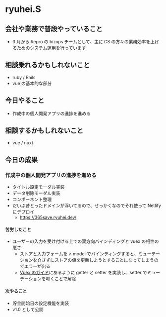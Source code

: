 # ryuhei.S

## 会社や業務で普段やっていること

- 3 月から Repro の bizops チームとして、主に CS の方々の業務効率を上げるためのシステム運用を行っています

## 相談乗れるかもしれないこと

- ruby / Rails
- vue の基本的な部分

## 今日やること

- 作成中の個人開発アプリの進捗を進める

## 相談するかもしれないこと

- vue / nuxt

## 今日の成果

### 作成中の個人開発アプリの進捗を進める

- タイトル設定モーダル実装
- データ削除モーダル実装
- コンポーネント整理
- だいぶ昔とったドメインが浮いてるので、せっかくなのでそれ使って Netlify にデプロイ
  - https://365save.ryuhei.dev/

#### 苦労したこと

- ユーザーの入力を受け付ける上での双方向バインディングと vuex の相性の悪さ
  - ストアと入力フォームを v-model でバインディングすると、ミューテーションを介さずにストアの値を更新しようとすることになってしまうのでエラーが出る
  - [Vuex のガイド](https://vuex.vuejs.org/ja/guide/forms.html)にあるように getter と setter を実装し、setter でミューテーションを叩くことで解除

#### 次やること

- 貯金開始日の設定機能を実装
- v1.0 として公開

